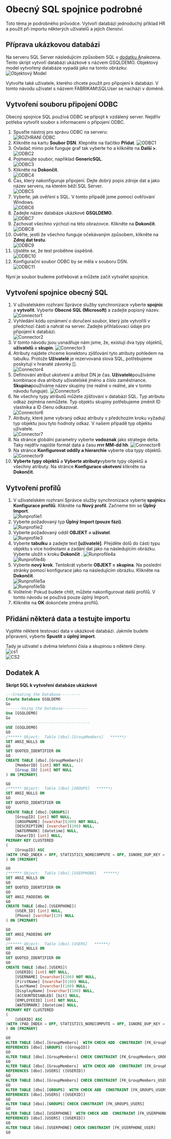 <properties
   pageTitle="Obecný SQL spojnice krok za krokem | Microsoft Azure"
   description="Tento článek se je rozbor jednoduchý systém HR podrobné pomocí konektoru obecný SQL."
   services="active-directory"
   documentationCenter=""
   authors="AndKjell"
   manager="femila"
   editor=""/>

<tags
   ms.service="active-directory"
   ms.workload="identity"
   ms.tgt_pltfrm="na"
   ms.devlang="na"
   ms.topic="article"
   ms.date="08/30/2016"
   ms.author="billmath"/>

# <a name="generic-sql-connector-step-by-step"></a>Obecný SQL spojnice podrobné
Toto téma je podrobného průvodce. Vytvoří databázi jednoduchý příklad HR a použít při importu některých uživatelů a jejich členství.

## <a name="prepare-the-sample-database"></a>Příprava ukázkovou databázi
Na serveru SQL Server následujícím způsobem SQL v [dodatku A](#appendix-a)nalezena. Tento skript vytvoří databázi ukázkové s názvem GSQLDEMO. Objektový model vytvořený databáze vypadá jako na tomto obrázku:  
![Objektový Model](.\media\active-directory-aadconnectsync-connector-genericsql-step-by-step\objectmodel.png)

Vytvořte také uživatele, kterého chcete použít pro připojení k databázi. V tomto návodu uživatel s názvem FABRIKAM\SQLUser se nachází v doméně.

## <a name="create-the-odbc-connection-file"></a>Vytvoření souboru připojení ODBC
Obecný spojnice SQL používá ODBC se připojit k vzdálený server. Nejdřív potřeba vytvořit soubor s informacemi o připojení ODBC.

1. Spusťte nástroj pro správu ODBC na serveru:  
![ROZHRANÍ ODBC](.\media\active-directory-aadconnectsync-connector-genericsql-step-by-step\odbc.png)
2. Klikněte na kartu **Soubor DSN**. Klepněte na tlačítko **Přidat**.
![ODBC1](.\media\active-directory-aadconnectsync-connector-genericsql-step-by-step\odbc1.png)
3. Ovladač mimo pole funguje graf tak vyberte ho a klikněte na **Další >**.  
![ODBC2](.\media\active-directory-aadconnectsync-connector-genericsql-step-by-step\odbc2.png)
4. Pojmenujte soubor, například **GenericSQL**.  
![ODBC3](.\media\active-directory-aadconnectsync-connector-genericsql-step-by-step\odbc3.png)
5. Klikněte na **Dokončit**.  
![ODBC4](.\media\active-directory-aadconnectsync-connector-genericsql-step-by-step\odbc4.png)
6. Čas, který nakonfiguruje připojení. Dejte dobrý popis zdroje dat a jako název serveru, na kterém běží SQL Server.  
![ODBC5](.\media\active-directory-aadconnectsync-connector-genericsql-step-by-step\odbc5.png)
7. Vyberte, jak ověření s SQL. V tomto případě jsme pomocí ověřování Windows.  
![ODBC6](.\media\active-directory-aadconnectsync-connector-genericsql-step-by-step\odbc6.png)
8. Zadejte název databáze ukázkové **GSQLDEMO**.  
![ODBC7](.\media\active-directory-aadconnectsync-connector-genericsql-step-by-step\odbc7.png)
9. Zachovat všechno výchozí na této obrazovce. Klikněte na **Dokončit**.  
![ODBC8](.\media\active-directory-aadconnectsync-connector-genericsql-step-by-step\odbc8.png)
10. Ověřte, jestli že všechno funguje očekávaným způsobem, klikněte na **Zdroj dat testu**.  
![ODBC9](.\media\active-directory-aadconnectsync-connector-genericsql-step-by-step\odbc9.png)
11. Ujistěte se, že test proběhne úspěšně.  
![ODBC10](.\media\active-directory-aadconnectsync-connector-genericsql-step-by-step\odbc10.png)
12. Konfigurační soubor ODBC by se měla v souboru DSN.  
![ODBC11](.\media\active-directory-aadconnectsync-connector-genericsql-step-by-step\odbc11.png)

Nyní je soubor budeme potřebovat a můžete začít vytvářet spojnice.

## <a name="create-the-generic-sql-connector"></a>Vytvoření spojnice obecný SQL

1. V uživatelském rozhraní Správce služby synchronizace vyberte **spojnic** a **vytvořit**. Vyberte **Obecné SQL (Microsoft)** a zadejte popisný název.  
![Connector1](.\media\active-directory-aadconnectsync-connector-genericsql-step-by-step\connector1.png)
2. Vyhledání kódu oznámení o doručení soubor, který jste vytvořili v předchozí části a nahrát na server. Zadejte přihlašovací údaje pro připojení k databázi.  
![Connector2](.\media\active-directory-aadconnectsync-connector-genericsql-step-by-step\connector2.png)
3. V tomto návodu jsou usnadňuje nám jsme, že, existují dva typy objektů, **uživatelů** a **skupin**.
![Connector3](.\media\active-directory-aadconnectsync-connector-genericsql-step-by-step\connector3.png)
4. Atributy najdete chceme konektoru zjišťování tyto atributy pohledem na tabulku. Protože **Uživatelé** je rezervovaná slova SQL, potřebujeme poskytují v hranaté závorky [].  
![Connector4](.\media\active-directory-aadconnectsync-connector-genericsql-step-by-step\connector4.png)
5. Definování atribut ukotvení a atribut DN je čas. **Uživatelé**používáme kombinace dva atributy uživatelské jméno a číslo zaměstnance. **Skupina**používáme název skupiny (ne reálné v reálné, ale v tomto návodu funguje).
![Connector5](.\media\active-directory-aadconnectsync-connector-genericsql-step-by-step\connector5.png)
6. Ne všechny typy atributů můžete zjišťování v databázi SQL. Typ atributu odkaz zejména nemůžete. Typ objektu skupiny potřebujeme změnit ID vlastníka a ID členu odkazovat.  
![Connector6](.\media\active-directory-aadconnectsync-connector-genericsql-step-by-step\connector6.png)
7. Atributy, které jsme vybraný odkaz atributy v předchozím kroku vyžadují typ objektu jsou tyto hodnoty odkaz. V našem případě typ objektu uživatele.  
![Connector7](.\media\active-directory-aadconnectsync-connector-genericsql-step-by-step\connector7.png)
8. Na stránce globální parametry vyberte **vodoznak** jako strategie delta. Taky nejdřív napište formát data a času **rrrr MM-dd hh**.
![Connector8](.\media\active-directory-aadconnectsync-connector-genericsql-step-by-step\connector8.png)
9. Na stránce **Konfigurovat oddíly a hierarchie** vyberte oba typy objektů.
![Connector9](.\media\active-directory-aadconnectsync-connector-genericsql-step-by-step\connector9.png)
10. **Vyberte typy objektů** a **Vyberte atributy**vyberte typy objektů a všechny atributy. Na stránce **Konfigurace ukotvení** klikněte na **Dokončit**.

## <a name="create-run-profiles"></a>Vytvoření profilů

1. V uživatelském rozhraní Správce služby synchronizace vyberte **spojnic**a **Konfigurace profilů**. Klikněte na **Nový profil**. Začneme tím se **Úplný Import**.  
![Runprofile1](.\media\active-directory-aadconnectsync-connector-genericsql-step-by-step\runprofile1.png)
2. Vyberte požadovaný typ **Úplný Import (pouze fázi)**.  
![Runprofile2](.\media\active-directory-aadconnectsync-connector-genericsql-step-by-step\runprofile2.png)
3. Vyberte požadovaný oddíl **OBJEKT = uživatel**.  
![Runprofile3](.\media\active-directory-aadconnectsync-connector-genericsql-step-by-step\runprofile3.png)
4. Vyberte **tabulku** a zadejte text **[uživatelé]**. Přejděte dolů do části typu objektu s více hodnotami a zadání dat jako na následujícím obrázku. Vyberte uložit v kroku **Dokončit** .
![Runprofile4a](.\media\active-directory-aadconnectsync-connector-genericsql-step-by-step\runprofile4a.png)  
![Runprofile4b](.\media\active-directory-aadconnectsync-connector-genericsql-step-by-step\runprofile4b.png)  
5. Vyberte **nový krok**. Tentokrát vyberte **OBJEKT = skupina**. Na poslední stránky pomocí konfigurace jako na následujícím obrázku. Klikněte na **Dokončit**.  
![Runprofile5a](.\media\active-directory-aadconnectsync-connector-genericsql-step-by-step\runprofile5a.png)  
![Runprofile5b](.\media\active-directory-aadconnectsync-connector-genericsql-step-by-step\runprofile5b.png)  
6. Volitelné: Pokud budete chtít, můžete nakonfigurovat další profilů. V tomto návodu se používá pouze úplný Import.
7. Klikněte na **OK** dokončete změna profilů.

## <a name="add-some-test-data-and-test-the-import"></a>Přidání některá data a testujte importu
Vyplňte některé testovací data v ukázkové databázi. Jakmile budete připraveni, vyberte **Spustit** a **úplný import**.

Tady je uživatel s dvěma telefonní čísla a skupinou s některé členy.  
![cs1](.\media\active-directory-aadconnectsync-connector-genericsql-step-by-step\cs1.png)  
![CS2](.\media\active-directory-aadconnectsync-connector-genericsql-step-by-step\cs2.png)  

## <a name="appendix-a"></a>Dodatek A
**Skript SQL k vytvoření databáze ukázkové**

```SQL
---Creating the Database---------
Create Database GSQLDEMO
Go
-------Using the Database-----------
Use [GSQLDEMO]
Go
-------------------------------------
USE [GSQLDEMO]
GO
/****** Object:  Table [dbo].[GroupMembers]   ******/
SET ANSI_NULLS ON
GO
SET QUOTED_IDENTIFIER ON
GO
CREATE TABLE [dbo].[GroupMembers](
    [MemberID] [int] NOT NULL,
    [Group_ID] [int] NOT NULL
) ON [PRIMARY]

GO
/****** Object:  Table [dbo].[GROUPS]   ******/
SET ANSI_NULLS ON
GO
SET QUOTED_IDENTIFIER ON
GO
CREATE TABLE [dbo].[GROUPS](
    [GroupID] [int] NOT NULL,
    [GROUPNAME] [nvarchar](200) NOT NULL,
    [DESCRIPTION] [nvarchar](200) NULL,
    [WATERMARK] [datetime] NULL,
    [OwnerID] [int] NULL,
PRIMARY KEY CLUSTERED
(
    [GroupID] ASC
)WITH (PAD_INDEX = OFF, STATISTICS_NORECOMPUTE = OFF, IGNORE_DUP_KEY = OFF, ALLOW_ROW_LOCKS = ON, ALLOW_PAGE_LOCKS = ON) ON [PRIMARY]
) ON [PRIMARY]

GO
/****** Object:  Table [dbo].[USERPHONE]   ******/
SET ANSI_NULLS ON
GO
SET QUOTED_IDENTIFIER ON
GO
SET ANSI_PADDING ON
GO
CREATE TABLE [dbo].[USERPHONE](
    [USER_ID] [int] NULL,
    [Phone] [varchar](20) NULL
) ON [PRIMARY]

GO
SET ANSI_PADDING OFF
GO
/****** Object:  Table [dbo].[USERS]   ******/
SET ANSI_NULLS ON
GO
SET QUOTED_IDENTIFIER ON
GO
CREATE TABLE [dbo].[USERS](
    [USERID] [int] NOT NULL,
    [USERNAME] [nvarchar](200) NOT NULL,
    [FirstName] [nvarchar](100) NULL,
    [LastName] [nvarchar](100) NULL,
    [DisplayName] [nvarchar](100) NULL,
    [ACCOUNTDISABLED] [bit] NULL,
    [EMPLOYEEID] [int] NOT NULL,
    [WATERMARK] [datetime] NULL,
PRIMARY KEY CLUSTERED
(
    [USERID] ASC
)WITH (PAD_INDEX = OFF, STATISTICS_NORECOMPUTE = OFF, IGNORE_DUP_KEY = OFF, ALLOW_ROW_LOCKS = ON, ALLOW_PAGE_LOCKS = ON) ON [PRIMARY]
) ON [PRIMARY]

GO
ALTER TABLE [dbo].[GroupMembers]  WITH CHECK ADD  CONSTRAINT [FK_GroupMembers_GROUPS] FOREIGN KEY([Group_ID])
REFERENCES [dbo].[GROUPS] ([GroupID])
GO
ALTER TABLE [dbo].[GroupMembers] CHECK CONSTRAINT [FK_GroupMembers_GROUPS]
GO
ALTER TABLE [dbo].[GroupMembers]  WITH CHECK ADD  CONSTRAINT [FK_GroupMembers_USERS] FOREIGN KEY([MemberID])
REFERENCES [dbo].[USERS] ([USERID])
GO
ALTER TABLE [dbo].[GroupMembers] CHECK CONSTRAINT [FK_GroupMembers_USERS]
GO
ALTER TABLE [dbo].[GROUPS]  WITH CHECK ADD  CONSTRAINT [FK_GROUPS_USERS] FOREIGN KEY([OwnerID])
REFERENCES [dbo].[USERS] ([USERID])
GO
ALTER TABLE [dbo].[GROUPS] CHECK CONSTRAINT [FK_GROUPS_USERS]
GO
ALTER TABLE [dbo].[USERPHONE]  WITH CHECK ADD  CONSTRAINT [FK_USERPHONE_USER] FOREIGN KEY([USER_ID])
REFERENCES [dbo].[USERS] ([USERID])
GO
ALTER TABLE [dbo].[USERPHONE] CHECK CONSTRAINT [FK_USERPHONE_USER]
GO
```
